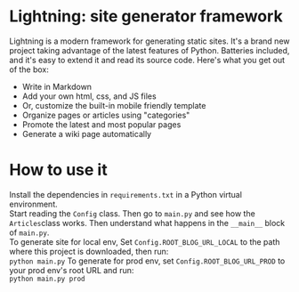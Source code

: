 # Lightning: site generator framework
Lightning is a modern framework for generating static sites. It's a brand new project taking advantage of the latest features of Python. Batteries included, and it's easy to extend it and read its source code. Here's what you get out of the box:   
- Write in Markdown
- Add your own html, css, and JS files
- Or, customize the built-in mobile friendly template
- Organize pages or articles using "categories"
- Promote the latest and most popular pages
- Generate a wiki page automatically

# How to use it
Install the dependencies in `requirements.txt` in a Python virtual environment.   
Start reading the `Config` class. Then go to `main.py` and see how the `Articles`class works. Then understand what happens in the `__main__` block of `main.py`.   
To generate site for local env, Set `Config.ROOT_BLOG_URL_LOCAL` to the path where this project is downloaded, then run:      
`python main.py`
To generate for prod env, set `Config.ROOT_BLOG_URL_PROD` to your prod env's root URL and run:   
`python main.py prod`

